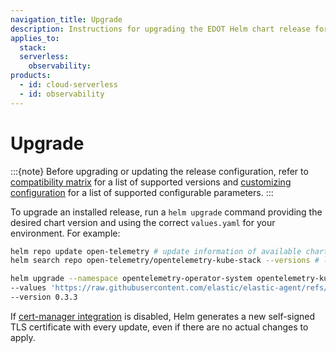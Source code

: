 ```yaml
---
navigation_title: Upgrade
description: Instructions for upgrading the EDOT Helm chart release for Kubernetes monitoring.
applies_to:
  stack:
  serverless:
    observability:
products:
  - id: cloud-serverless
  - id: observability
---
```


# Upgrade

:::{note}
Before upgrading or updating the release configuration, refer to [compatibility matrix](./prerequisites-compatibility.md#compatibility-matrix) for a list of supported versions and [customizing configuration](./customization.md) for a list of supported configurable parameters.
:::

To upgrade an installed release, run a `helm upgrade` command providing the desired chart version and using the correct `values.yaml` for your environment. For example:

```bash
helm repo update open-telemetry # update information of available charts locally
helm search repo open-telemetry/opentelemetry-kube-stack --versions # list available versions of the chart

helm upgrade --namespace opentelemetry-operator-system opentelemetry-kube-stack open-telemetry/opentelemetry-kube-stack \
--values 'https://raw.githubusercontent.com/elastic/elastic-agent/refs/tags/v{{ site.edot_versions.collector }}/deploy/helm/edot-collector/kube-stack/values.yaml' \
--version 0.3.3
```

If [cert-manager integration](./customization.md#cert-manager-integrated-installation) is disabled, Helm generates a new self-signed TLS certificate with every update, even if there are no actual changes to apply.